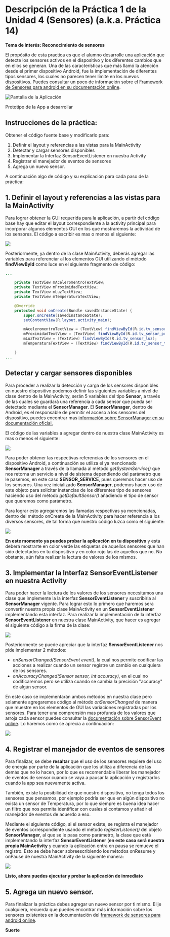 # Descripción de la Práctica 1 de la Unidad 4 (Sensores)  (a.k.a. Práctica 14)
**Tema de interés: Reconocimiento de sensores**

El propósito de esta practica es que el alumno desarrolle una aplicación que detecte los sensores activos en el dispositivo y los diferentes cambios que en ellos se generan.  Una de las características que más llamó la atención desde el primer dispositivo Android, fue la implementación de diferentes tipos sensores, los cuales no parecen tener límite en los nuevos dispositivos.  Puedes consultar un poco de información sobre el [Framework de Sensores para android en su documentación online](https://developer.android.com/guide/topics/sensors/sensors_overview.html).

![Pantalla de la Aplicación](Instrucciones_img/app.png?raw=true)

Prototipo de la App a desarrollar


## Instrucciones de la práctica:
Obtener el código fuente base y modificarlo para:

 1. Definir el layout y referencias a las vistas para la MainActivity
 2. Detectar y cargar sensores disponibles
 3. Implementar la Interfaz SensorEventListener en nuestra Activity
 4. Registrar el manejador de eventos de sensores
 5. Agrega un nuevo sensor.

A continuación algo de código y su explicación para cada paso de la práctica:

## 1. Definir el layout y referencias a las vistas para la MainActivity

Para lograr obtener la GUI requerida para la aplicación, a partir del código base hay que editar el layout correspondiente a la activity principal para incorporar algunos elementos GUI en los que mostraremos la actividad de los sensores.  El código a escribir es mas o menos el siguiente:

![](Instrucciones_img/MainActivity_layout.png?raw=true)

Posteriormente, ya dentro de la clase MainActivity, deberás agregar las variables para referenciar al los elementos GUI utilizando el método **findViewById** como luce en el siguiente fragmento de código:

```java
...

    private TextView mAceleromentroTextView;
    private TextView mProximidadTextView;
    private TextView mLuzTextView;
    private TextView mTemperaturaTextView;

    @Override
    protected void onCreate(Bundle savedInstanceState) {
        super.onCreate(savedInstanceState);
        setContentView(R.layout.activity_main);

        mAceleromentroTextView = (TextView) findViewById(R.id.tv_sensor_acel);
        mProximidadTextView = (TextView) findViewById(R.id.tv_sensor_proximidad);
        mLuzTextView = (TextView) findViewById(R.id.tv_sensor_luz);
        mTemperaturaTextView = (TextView) findViewById(R.id.tv_sensor_temperatura);

    } 
...
```

##  Detectar y cargar sensores disponibles

Para proceder a realizar la detección y carga de los sensores disponibles en nuestro dispositivo podemos definir las siguientes variables a nivel de clase dentro de la MainActivity, serán 5 variables del tipo **Sensor**, a través de las cuales se guardará una referencia a cada sensor que pueda ser detectado mediante el **SensorManager**.  El **SensorManager**, dentro de Android, es el responsable de permitir el acceso a los sensores del dispositivo, puedes encontrar mas [información sobre SensorManager en su documentación oficial.](https://developer.android.com/reference/android/hardware/SensorManager.html)

El código de las variables a agregar dentro de nuestra clase MainActivity es mas o menos el siguiente:

![](Instrucciones_img/Variables_Sensor.png?raw=true)

Para poder obtener las respectivas referencias de los sensores en el dispositivo Android, a continuación se utiliza el ya mencionado **SensorManager** a través de la llamada al método *getSystemService()* que nos retorna un servicio a nivel de sistema dependiendo del parámetro que le pasemos, en este caso **SENSOR_SERVICE**, pues queremos hacer uso de los sensores.
Una vez inicializado **SensorManager**, podemos hacer uso de este objeto para solicitar instancias de los diferentes tipo de sensores haciendo uso del método *getDefaultSensor()* añadiendo el tipo de sensor que queremos como parámetro. 

Para lograr esto agregaremos las llamadas respectivas ya mencionadas, dentro del método onCreate de la MainActivity para hacer referencia a los diversos sensores, de tal forma que nuestro código luzca como el siguiente:

![](Instrucciones_img/Sensor_Manager_Use.png?raw=true)

**En este momento ya puedes probar la aplicación en tu dispositivo** y esta deberá mostrarte en color verde las etiquetas de aquellos sensores que han sido detectados en tu dispositivo y en color rojo las de aquellos que no.  No obstante, aún falta realizar la lectura de valores de los mismos.

## 3. Implementar la Interfaz SensorEventListener en nuestra Activity

Para poder hacer la lectura de los valores de los sensores necesitamos una clase que implemente la la interfaz **SensorEventListener** y suscribirla al **SensorManager** vigente.  Para lograr esto lo primero que haremos sera convertir nuestra propia clase MainActivity en un **SensorEventListener** implementando esta interfaz. Para realizar la implementación de la interfaz **SensorEventListener** en nuestra clase MainActivity, que hacer es agregar el siguiente código a la firma de la clase:

![](Instrucciones_img/MainActivity_Implement_SensorEventListener.png?raw=true)

Posteriormente se puede apreciar que la interfaz **SensorEventListener** nos pide implementar 2 métodos:
 - *onSensorChanged(SensorEvent event)*, la cual nos permite codificar las acciones a realizar cuando un sensor registre un cambio en cualquiera de los sensores.
  - *onAccuracyChanged(Sensor sensor, int accuracy)*, en el cual no codificaremos pero se utiliza cuando se cambia la precisión "accuracy" de algún sensor.

En este caso se implementarán ambos métodos en nuestra clase pero solamente agregaremos código  al método *onSensorChanged* de manera que muestre en los elementos de GUI las variaciones registradas por los sensores.  Para tener una comprensión mas profunda de los valores que arroja cada sensor puedes consultar la [documentación sobre SensorEvent online](https://developer.android.com/reference/android/hardware/SensorEvent.html).  Lo haremos como se aprecia a continuación:

![](Instrucciones_img/onSensorChanged_method.png?raw=true)

## 4. Registrar el manejador de eventos de sensores

Para finalizar, se debe **resaltar** que el uso de los sensores requiere del uso de energía por parte de la aplicación que los utiliza a diferencia de las demás que no lo hacen, por lo que es recomendable liberar los manejador de eventos de sensor cuando se vaya a pausar la aplicación y registrarlos cuando la app sea nuevamente activa. 

También, existe la posibilidad de que nuestro dispositivo, no tenga todos los sensores que pensamos, por ejemplo podría ser que en algún dispositivo no exista un sensor de Temperatura, por lo que siempre es buena idea hacer un filtro que nos permita identificar con cuales si contamos y añadir el manejador de eventos de acuerdo a eso. 

Mediante el siguiente código, si el sensor existe, se registra el manejador de eventos correspondiente usando el método *registerListener()* del objeto **SensorManager**, al que se le pasa como parámetro, la clase que está implementando la interfaz **SensorEventListener** (**en este caso será nuestra propia MainActivity** y cuando la aplicación entra en pausa se remueve el registro. Esto se debe hacer sobreescribiendo los métodos onResume y onPause de nuestra MainActivity de la siguiente manera:

![](Instrucciones_img/Main_Activity_onResumeOnPause.png?raw=true)

**Listo, ahora puedes ejecutar y probar la aplicación de inmediato**

## 5. Agrega un nuevo sensor.

Para finalizar la práctica debes agregar un nuevo sensor por ti mismo. Elije cualquiera, recuerda que puedes encontrar más información sobre los sensores existentes en la documentación del [framework de sensores para android online](https://developer.android.com/guide/topics/sensors/sensors_overview.html).

**Suerte**
